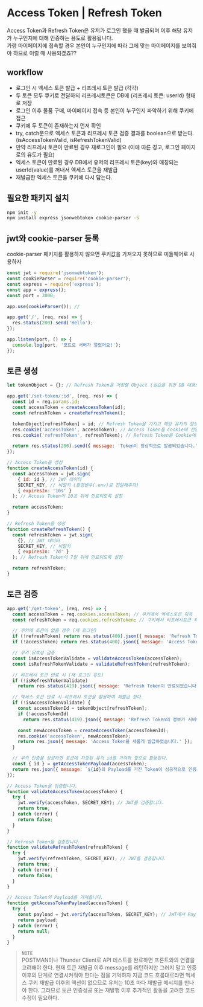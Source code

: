 # Access Token | Refresh Token

Access Token과 Refresh Token은 유저가 로그인 했을 때 발급되며 이후 해당 유저가 누구인지에 대해 인증하는 용도로 활용됩니다.  
가령 마이페이지에 접속할 경우 본인이 누구인지에 따라 그에 맞는 마이페이지를 보여줘야 하므로 이럴 때 사용되곘죠??

## workflow

- 로그인 시 엑세스 토큰 발급 + 리프레시 토큰 발급 (각각)
- 두 토큰 모두 쿠키로 전달하되 리프레시토큰은 DB에 {리프레시 토큰: userId} 형태로 저장
- 로그인 이후 물품 구매, 마이페이지 접속 등 본인이 누구인지 파악하기 위해 쿠키에 접근
- 쿠키에 두 토큰이 존재하는지 먼저 확인
- try, catch문으로 엑세스 토큰과 리프레시 토큰 검증 결과를 boolean으로 받는다. (isAccessTokenValid, isRefreshTokenValid)
- 만약 리프레시 토큰이 만료된 경우 재로그인이 필요 (이에 따른 경고, 로그인 페이지로의 유도가 필요)
- 엑세스 토큰이 만료된 경우 DB에서 유저의 리프레시 토큰(key)와 매칭되는 userId(value)를 꺼내서 엑세스 토큰을 재발급
- 재발급한 엑세스 토큰을 쿠키에 다시 담는다.

## 필요한 패키지 설치

```zsh
npm init -y
npm install express jsonwebtoken cookie-parser -S
```

## jwt와 cookie-parser 등록
cookie-parser 패키지를 활용하지 않으면 쿠키값을 가져오지 못하므로 미들웨어로 사용하자

```javascript
const jwt = require('jsonwebtoken');
const cookieParser = require('cookie-parser');
const express = require('express');
const app = express();
const port = 3000;

app.use(cookieParser()); //

app.get('/', (req, res) => {
  res.status(200).send('Hello');
});

app.listen(port, () => {
  console.log(port, '포트로 서버가 열렸어요!');
});
```

## 토큰 생성

```javascript
let tokenObject = {}; // Refresh Token을 저장할 Object (실습을 위한 DB 대용으로 생각하자)

app.get('/set-token/:id', (req, res) => {
  const id = req.params.id;
  const accessToken = createAccessToken(id);
  const refreshToken = createRefreshToken();

  tokenObject[refreshToken] = id; // Refresh Token을 가지고 해당 유저의 정보를 서버에 저장한다.
  res.cookie('accessToken', accessToken); // Access Token을 Cookie에 전달한다.
  res.cookie('refreshToken', refreshToken); // Refresh Token을 Cookie에 전달한다.

  return res.status(200).send({ message: 'Token이 정상적으로 발급되었습니다.' });
});

// Access Token을 생성
function createAccessToken(id) {
  const accessToken = jwt.sign(
    { id: id }, // JWT 데이터
    SECRET_KEY, // 비밀키 (환경변수(.env)로 전달해주자)
    { expiresIn: '10s' }
  ); // Access Token이 10초 뒤에 만료되도록 설정

  return accessToken;
}

// Refresh Token을 생성
function createRefreshToken() {
  const refreshToken = jwt.sign(
    {}, // JWT 데이터
    SECRET_KEY, // 비밀키
    { expiresIn: '7d' }
  ); // Refresh Token이 7일 뒤에 만료되도록 설정

  return refreshToken;
}
```

## 토큰 검증

```javascript
app.get('/get-token', (req, res) => {
  const accessToken = req.cookies.accessToken; // 쿠키에서 엑세스토큰 획득
  const refreshToken = req.cookies.refreshToken; // 쿠키에서 리프레시토큰 획득

  // 쿠키에 토큰이 없을 경우 (재 로그인)
  if (!refreshToken) return res.status(400).json({ message: 'Refresh Token이 존재하지 않습니다.' });
  if (!accessToken) return res.status(400).json({ message: 'Access Token이 존재하지 않습니다.' });

  // 쿠키 유효성 검증
  const isAccessTokenValidate = validateAccessToken(accessToken);
  const isRefreshTokenValidate = validateRefreshToken(refreshToken);

  // 리프레시 토큰 만료 시 (재 로그인 유도)
  if (!isRefreshTokenValidate)
    return res.status(419).json({ message: 'Refresh Token이 만료되었습니다.' });

  // 엑세스 토큰 만료 시 리프레시 토큰을 활용하여 재발급 한다.
  if (!isAccessTokenValidate) {
    const accessTokenId = tokenObject[refreshToken];
    if (!accessTokenId)
      return res.status(419).json({ message: 'Refresh Token의 정보가 서버에 존재하지 않습니다.' });

    const newAccessToken = createAccessToken(accessTokenId);
    res.cookie('accessToken', newAccessToken);
    return res.json({ message: 'Access Token을 새롭게 발급하였습니다.' });
  }

  // 쿠키 인증을 성공하면 토큰에 저장된 유저 id를 가져와 앞으로 활용한다.
  const { id } = getAccessTokenPayload(accessToken);
  return res.json({ message: `${id}의 Payload를 가진 Token이 성공적으로 인증되었습니다.` });
});

// Access Token을 검증합니다.
function validateAccessToken(accessToken) {
  try {
    jwt.verify(accessToken, SECRET_KEY); // JWT를 검증합니다.
    return true;
  } catch (error) {
    return false;
  }
}

// Refresh Token을 검증합니다.
function validateRefreshToken(refreshToken) {
  try {
    jwt.verify(refreshToken, SECRET_KEY); // JWT를 검증합니다.
    return true;
  } catch (error) {
    return false;
  }
}

// Access Token의 Payload를 가져옵니다.
function getAccessTokenPayload(accessToken) {
  try {
    const payload = jwt.verify(accessToken, SECRET_KEY); // JWT에서 Payload를 가져옵니다.
    return payload;
  } catch (error) {
    return null;
  }
}
```

> `NOTE`  
> POSTMAN이나 Thunder Client로 API 테스트를 완료하면 프론트와의 연결을 고려해야 한다.
> 현재 토큰 재발급 이후 message를 리턴하지만 그러지 말고 인증 이후의 단계로 연결시켜줘야 한다는 점을 기억하자
> 지금 코드 흐름대로라면 엑세스 쿠키 재발급 이후의 액션이 없으므로 유저는 10초 마다 재발급 메시지를 만나야 한다.
> 그러므로 토큰 인증성공 또는 재발행 이후 추가적인 활동을 고려한 코드 수정이 필요하다.
